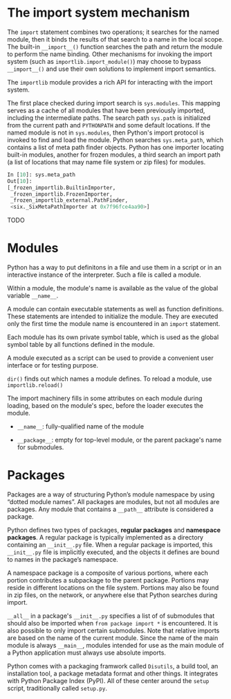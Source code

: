 # The import system mechanism

The `import` statement combines two operations; it searches for the named module, then it binds the results of that search to a name in the local scope. The built-in `__import__()` function searches the path and return the module to perform the name binding. Other mechanisms for invoking the import system (such as `importlib.import_module()`) may choose to bypass `__import__()` and use their own solutions to implement import semantics.

The `importlib` module provides a rich API for interacting with the import system.

The first place checked during import search is `sys.modules`. This mapping serves as a cache of all modules that have been previously imported, including the intermediate paths.  The search path `sys.path` is initialized from the current path and `PYTHONPATH` and some default locations. If the named module is not in `sys.modules`, then Python's import protocol is invoked to find and load the module. Python searches `sys.meta_path`, which contains a list of meta path finder objects. Python has one importer locating built-in modules, another for frozen modules, a third search an import path (a list of locations that may name file system or zip files) for modules. 


```python
In [10]: sys.meta_path
Out[10]: 
[_frozen_importlib.BuiltinImporter,
 _frozen_importlib.FrozenImporter,
 _frozen_importlib_external.PathFinder,
 <six._SixMetaPathImporter at 0x7f96fce4aa90>]
```

TODO

# Modules

Python has a way to put definitons in a file and use them in a script or in an interactive instance of the interpreter. Such a file is called a module.

Within a module, the module's name is available as the value of the global variable `__name__`.

A module can contain executable statements as well as function definitions. These statements are intended to initialize the module. They are executed only the first time the module name is encountered in an `import` statement.

Each module has its own private symbol table, which is used as the global symbol table by all functions defined in the module.

A module executed as a script can be used to provide a convenient user interface or for testing purpose.

`dir()` finds out which names a module defines. To reload a module, use `importlib.reload()`

The import machinery fills in some attributes on each module during loading, based on the module's spec, before the loader executes the module.

- `__name__`: fully-qualified name of the module

- `__package__`: empty for top-level module, or the parent package's name for submodules.



# Packages

Packages are a way of structuring Python’s module namespace by using “dotted module names”. All packages are modules, but not all modules are packages. Any module that contains a `__path__` attribute is considered a package.

Python defines two types of packages, __regular packages__ and __namespace packages__. A regular package is typically implemented as a directory containing an `__init__.py` file. When a regular package is imported, this `__init__.py` file is implicitly executed, and the objects it defines are bound to names in the package’s namespace.

A namespace package is a composite of various portions, where each portion contributes a subpackage to the parent package. Portions may reside in different locations on the file system. Portions may also be found in zip files, on the network, or anywhere else that Python searches during import.

`__all__` in a package's `__init__.py` specifies a list of of submodules that should also be imported when `from package import *` is encountered. It is also possible to only import certain submodules. Note that relative imports are based on the name of the current module. Since the name of the main module is always `__main__`, modules intended for use as the main module of a Python application must always use absolute imports.

Python comes with a packaging framwork called `Disutils`, a build tool, an installation tool, a package metadata format and other things. It integrates with Python Package Index (PyPI). All of these center around the `setup` script, traditionally called `setup.py`.
